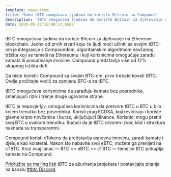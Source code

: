 ```yaml
---
template: news-item
title: 'Kako tBTC omogućava ljudima da koriste Bitcoin na Compound'
description: 'tBTC omogućava ljudima da koriste Bitcoin za djelovanje na Ethereum blockchain. Jedna od prvih stvari koje će ljudi moći učiniti sa svojim…'
date: 2020-05-11T18:40:17.656Z
---
```

<!---
#  translator: Gulnaz#7531

#  url: https://medium.com/@dinknowl/kako-tbtc-omogu%C4%87ava-ljudima-da-koriste-bitcoin-na-compound-8061d3626ee

#  submission url: https://discordapp.com/channels/590951101600235531/701767679102550016/758722404586356791

----------

translated title: How tBTC allows people to use Bitcoin on Compound
match with: How tBTC Lets People Use Bitcoin on Compound
confidence (0-1): 0.8571428571428571

-->
tBTC omogućava ljudima da koriste Bitcoin za djelovanje na Ethereum blockchain. Jedna od prvih stvari koje će ljudi moći učiniti sa svojim tBTC-om je integracija s Compoundom, algoritamskim algoritmom novčanog tržišta koji se temelji na Ethereumu i koji korisnicima omogućuje zaradu kamata ili posuđivanje imovine. Compound predstavlja više od 12% ukupnog tržišta defi.

Da biste koristili Compound sa svojim BTC-om, prvo trebate kovati tBTC. Ovdje pročitajte vodič za zamjenu BTC-a za tBTC.

tBTC omogućava korisnicima da zarađuju kamate bez posrednika, smanjujući rizik i trenje druge ugovorne strane.

tBTC je nepovjerljiv, omogućava korisnicima da pretvore tBTC u BTC u bilo kojem trenutku bez posrednika. Koristi prag ECDSA, koji revidiraju i koriste glavne kripto novčanice i burze, uključujući Binance. Korisnici mogu pratiti svoj BTC u svakom trenutku. Budući da je tBTC otvoren izvor, kôd i struktura naknada su transparentni.

Compound koristi cTokens da predstavlja osnovnu imovinu, zaradi kamate i djeluje kao kolateral. Nakon što nabavite svoj eBTC, možete ga prenijeti na cTBTC. Kroz ovaj lanac — BTC >> eBTC >> cTBTC — temeljni BTC prikuplja kamate na Compound.

[Pridružite se mailing listi](https://tbtc.network/#mailing-list) tBTC za ažuriranja projekata i postavljajte pitanja na kanalu [#tbtc Discord](https://chat.tbtc.network/).